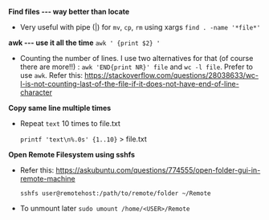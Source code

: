 **Find files --- way better than locate**

- Very useful with pipe (|) for `mv`, `cp`, `rm` using xargs
  `find . -name '*file*' `

**awk --- use it all the time**
  `awk ' {print $2} '`

- Counting the number of lines.
I use two alternatives for that (of course there are more!!) : `awk 'END{print NR}' file` and `wc -l file`. Prefer to use `awk`. Refer this: https://stackoverflow.com/questions/28038633/wc-l-is-not-counting-last-of-the-file-if-it-does-not-have-end-of-line-character

**Copy same line multiple times**
- Repeat `text` 10 times to file.txt  

  `printf 'text\n%.0s' {1..10}` > file.txt

**Open Remote Filesystem using sshfs**
- Refer this: https://askubuntu.com/questions/774555/open-folder-gui-in-remote-machine

  `sshfs user@remotehost:/path/to/remote/folder ~/Remote`
- To unmount later
  `sudo umount /home/<USER>/Remote`
